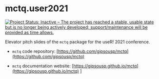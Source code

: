 # mctq.user2021

<!-- badges: start -->
[![Project Status: Inactive – The project has reached a stable, usable state but is no longer being actively developed; support/maintenance will be provided as time allows.](https://www.repostatus.org/badges/latest/inactive.svg)](https://www.repostatus.org/#inactive)
<!-- badges: end -->

Elevator pitch slides of the `mctq` package for the useR! 2021 conference.

* `mctq` code repository: [https://github.com/gipsousp/mctq](https://github.com/gipsousp/mctq)

* `mctq` documentation website: [https://gipsousp.github.io/mctq](https://gipsousp.github.io/mctq)
]
